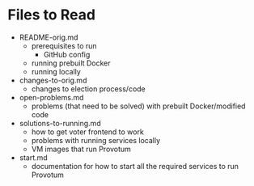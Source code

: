 # Files to Read
- README-orig.md
  - prerequisites to run
    - GitHub config
  - running prebuilt Docker
  - running locally
- changes-to-orig.md
  - changes to election process/code
- open-problems.md
  - problems (that need to be solved) with prebuilt Docker/modified code
- solutions-to-running.md
  - how to get voter frontend to work
  - problems with running services locally
  - VM images that run Provotum
- start.md
  - documentation for how to start all the required services 
    to run Provotum
